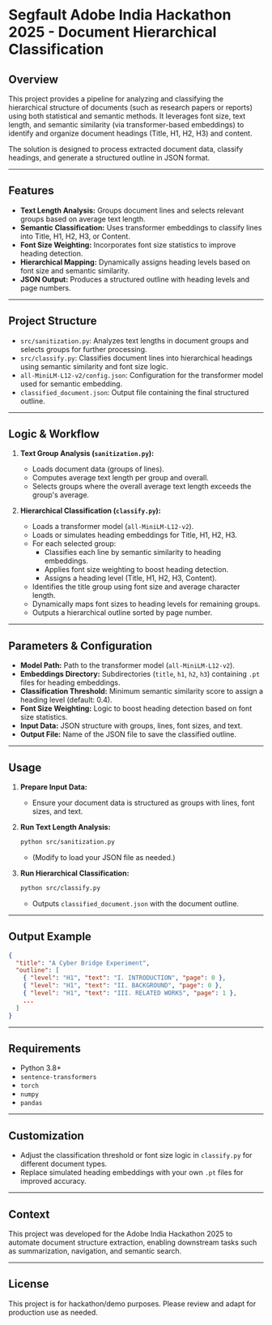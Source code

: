 # Segfault Adobe India Hackathon 2025 - Document Hierarchical Classification

## Overview

This project provides a pipeline for analyzing and classifying the hierarchical structure of documents (such as research papers or reports) using both statistical and semantic methods. It leverages font size, text length, and semantic similarity (via transformer-based embeddings) to identify and organize document headings (Title, H1, H2, H3) and content.

The solution is designed to process extracted document data, classify headings, and generate a structured outline in JSON format.

---

## Features

- **Text Length Analysis:** Groups document lines and selects relevant groups based on average text length.
- **Semantic Classification:** Uses transformer embeddings to classify lines into Title, H1, H2, H3, or Content.
- **Font Size Weighting:** Incorporates font size statistics to improve heading detection.
- **Hierarchical Mapping:** Dynamically assigns heading levels based on font size and semantic similarity.
- **JSON Output:** Produces a structured outline with heading levels and page numbers.

---

## Project Structure

- `src/sanitization.py`: Analyzes text lengths in document groups and selects groups for further processing.
- `src/classify.py`: Classifies document lines into hierarchical headings using semantic similarity and font size logic.
- `all-MiniLM-L12-v2/config.json`: Configuration for the transformer model used for semantic embedding.
- `classified_document.json`: Output file containing the final structured outline.

---

## Logic & Workflow

1. **Text Group Analysis (`sanitization.py`):**
   - Loads document data (groups of lines).
   - Computes average text length per group and overall.
   - Selects groups where the overall average text length exceeds the group's average.

2. **Hierarchical Classification (`classify.py`):**
   - Loads a transformer model (`all-MiniLM-L12-v2`).
   - Loads or simulates heading embeddings for Title, H1, H2, H3.
   - For each selected group:
     - Classifies each line by semantic similarity to heading embeddings.
     - Applies font size weighting to boost heading detection.
     - Assigns a heading level (Title, H1, H2, H3, Content).
   - Identifies the title group using font size and average character length.
   - Dynamically maps font sizes to heading levels for remaining groups.
   - Outputs a hierarchical outline sorted by page number.

---

## Parameters & Configuration

- **Model Path:** Path to the transformer model (`all-MiniLM-L12-v2`).
- **Embeddings Directory:** Subdirectories (`title`, `h1`, `h2`, `h3`) containing `.pt` files for heading embeddings.
- **Classification Threshold:** Minimum semantic similarity score to assign a heading level (default: 0.4).
- **Font Size Weighting:** Logic to boost heading detection based on font size statistics.
- **Input Data:** JSON structure with groups, lines, font sizes, and text.
- **Output File:** Name of the JSON file to save the classified outline.

---

## Usage

1. **Prepare Input Data:**
   - Ensure your document data is structured as groups with lines, font sizes, and text.

2. **Run Text Length Analysis:**
   ```bash
   python src/sanitization.py
   ```
   - (Modify to load your JSON file as needed.)

3. **Run Hierarchical Classification:**
   ```bash
   python src/classify.py
   ```
   - Outputs `classified_document.json` with the document outline.

---

## Output Example

```json
{
  "title": "A Cyber Bridge Experiment",
  "outline": [
    { "level": "H1", "text": "I. INTRODUCTION", "page": 0 },
    { "level": "H1", "text": "II. BACKGROUND", "page": 0 },
    { "level": "H1", "text": "III. RELATED WORKS", "page": 1 },
    ...
  ]
}
```

---

## Requirements

- Python 3.8+
- `sentence-transformers`
- `torch`
- `numpy`
- `pandas`

---

## Customization

- Adjust the classification threshold or font size logic in `classify.py` for different document types.
- Replace simulated heading embeddings with your own `.pt` files for improved accuracy.

---

## Context

This project was developed for the Adobe India Hackathon 2025 to automate document structure extraction, enabling downstream tasks such as summarization, navigation, and semantic search.

---

## License

This project is for hackathon/demo purposes. Please review and adapt for production use as needed.

